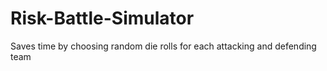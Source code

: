 Risk-Battle-Simulator
=====================

Saves time by choosing random die rolls for each attacking and defending team
